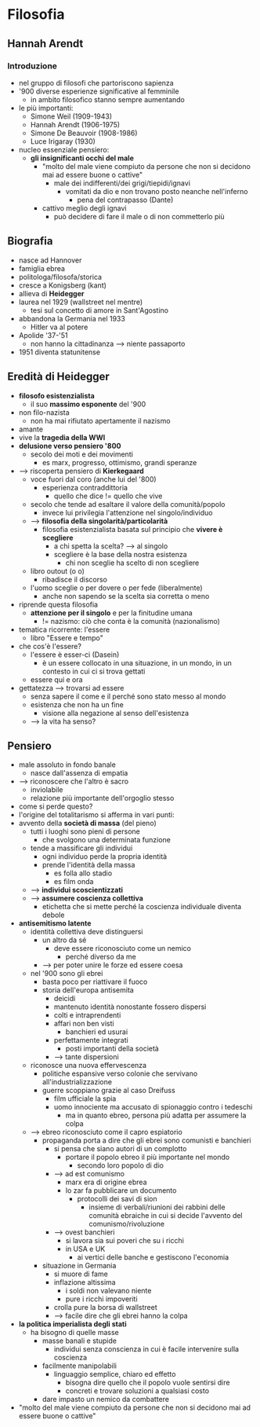 # Filosofia
## Hannah Arendt
### Introduzione

- nel gruppo di filosofi che partoriscono sapienza
- '900 diverse esperienze significative al femminile
  - in ambito filosofico stanno sempre aumentando
- le più importanti:
  - Simone Weil  (1909-1943)
  - Hannah Arendt (1906-1975)
  - Simone De Beauvoir (1908-1986)
  - Luce Irigaray (1930)
- nucleo essenziale pensiero:
  - **gli insignificanti occhi del male**
    - "molto del male viene compiuto da persone che non si decidono mai ad essere buone o cattive"
      - male dei indifferenti/dei grigi/tiepidi/ignavi
        - vomitati da dio e non trovano posto neanche nell'inferno
          - pena del contrapasso (Dante)
    - cattivo meglio degli ignavi
      - può decidere di fare il male o di non commetterlo più

## Biografia

- nasce ad Hannover
- famiglia ebrea
- politologa/filosofa/storica
- cresce a Konigsberg (kant)
- allieva di **Heidegger**
- laurea nel 1929 (wallstreet nel mentre)
  - tesi sul concetto di amore in Sant'Agostino
- abbandona la Germania nel 1933
  - Hitler va al potere
- Apolide '37-'51
  - non hanno la cittadinanza --> niente passaporto
- 1951 diventa statunitense

## Eredità di Heidegger


- **filosofo esistenzialista**
  - il suo **massimo esponente** del '900
- non filo-nazista
  - non ha mai rifiutato apertamente il nazismo
- amante
- vive la **tragedia della WWI**
- **delusione verso pensiero '800**
  - secolo dei moti e dei movimenti
    - es marx, progresso, ottimismo, grandi speranze
- --> riscoperta pensiero di **Kierkegaard**
  - voce fuori dal coro (anche lui del '800)
    - esperienza contraddittoria
      - quello che dice != quello che vive
  - secolo che tende ad esaltare il valore della comunità/popolo
    - invece lui privilegia l'attenzione nel singolo/individuo
  - --> **filosofia della singolarità/particolarità**
    - filosofia esistenzialista basata sul principio che **vivere è scegliere**
      - a chi spetta la scelta? --> al singolo
      - scegliere è la base della nostra esistenza
        - chi non sceglie ha scelto di non scegliere
  - libro outout (o o)
    - ribadisce il discorso
  - l'uomo sceglie o per dovere o per fede (liberalmente)
    - anche non sapendo se la scelta sia corretta o meno
- riprende questa filosofia
  - **attenzione per il singolo** e per la finitudine umana
    - != nazismo: ciò che conta è la comunità (nazionalismo)
- tematica ricorrente: l'essere
  - libro "Essere e tempo"
- che cos'è l'essere?
  - l'essere è esser-ci (Dasein)
    - è un essere collocato in una situazione, in un mondo, in un contesto in cui ci si trova gettati
  - essere qui e ora
- gettatezza --> trovarsi ad essere
  - senza sapere il come e il perché sono stato messo al mondo
  - esistenza che non ha un fine
    - visione alla negazione al senso dell'esistenza
  - --> la vita ha senso?

## Pensiero

- male assoluto in fondo banale
  - nasce dall'assenza di empatia
- --> riconoscere che l'altro è sacro
  - inviolabile
  - relazione più importante dell'orgoglio stesso
- come si perde questo?
- l'origine del totalitarismo si afferma in vari punti:
- avvento della **società di massa** (del pieno)
  - tutti i luoghi sono pieni di persone
    - che svolgono una determinata funzione
  - tende a massificare gli individui
    - ogni individuo perde la propria identità
    - prende l'identità della massa
      - es folla allo stadio
      - es film onda
  - --> **individui scoscientizzati**
  - --> **assumere coscienza collettiva**
    - etichetta che si mette perché la coscienza individuale diventa debole
- **antisemitismo latente**
  - identità collettiva deve distinguersi
    - un altro da sé
      - deve essere riconosciuto come un nemico
        - perché diverso da me
    - --> per poter unire le forze ed essere coesa
  - nel '900 sono gli ebrei
    - basta poco per riattivare il fuoco
    - storia dell'europa antisemita
      - deicidi
      - mantenuto identità nonostante fossero dispersi
      - colti e intraprendenti
      - affari non ben visti
        - banchieri ed usurai
      - perfettamente integrati
        - posti importanti della società
      - --> tante dispersioni
  - riconosce una nuova effervescenza
    - politiche espansive verso colonie che servivano all'industrializzazione
    - guerre scoppiano grazie al caso Dreifuss
      - film ufficiale la spia
      - uomo innociente ma accusato di spionaggio contro i tedeschi
        - ma in quanto ebreo, persona più adatta per assumere la colpa
  - --> ebreo riconosciuto come il capro espiatorio
    - propaganda porta a dire che gli ebrei sono comunisti e banchieri
      - si pensa che siano autori di un complotto
        - portare il popolo ebreo il più importante nel mondo
          - secondo loro popolo di dio
      - --> ad est comunismo
        - marx era di origine ebrea
        - lo zar fa pubblicare un documento
          - protocolli dei savi di sion
            - insieme di verbali/riunioni dei rabbini delle comunità ebraiche in cui si decide l'avvento del comunismo/rivoluzione
      - --> ovest banchieri
        - si lavora sia sui poveri che su i ricchi
        - in USA e UK
          - ai vertici delle banche e gestiscono l'economia
    - situazione in Germania
      - si muore di fame
      - inflazione altissima
        - i soldi non valevano niente
        - pure i ricchi impoveriti
      - crolla pure la borsa di wallstreet
      - --> facile dire che gli ebrei hanno la colpa
- **la politica imperialista degli stati**
  - ha bisogno di quelle masse
    - masse banali e stupide
      - individui senza conscienza in cui è facile intervenire sulla coscienza
    - facilmente manipolabili
      - linguaggio semplice, chiaro ed effetto
        - bisogna dire quello che il popolo vuole sentirsi dire
        - concreti e trovare soluzioni a qualsiasi costo
    - dare impasto un nemico da combattere
- "molto del male viene compiuto da persone che non si decidono mai ad essere buone o cattive"
